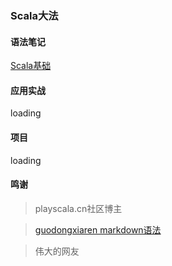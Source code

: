 ###  Scala大法 ###
 
#### 语法笔记 #### 

[Scala基础](https://github.com/jxnu-liguobin/Java-Learning-Summary/blob/master/src/cn/edu/jxnu/scala/basic/scalaBasic.md)

#### 应用实战 ####

loading

#### 项目 ####

loading

#### 鸣谢 ####

>playscala.cn社区博主

>[guodongxiaren markdown语法 ](https://github.com/guodongxiaren/README/blob/master/README.md)

>伟大的网友


